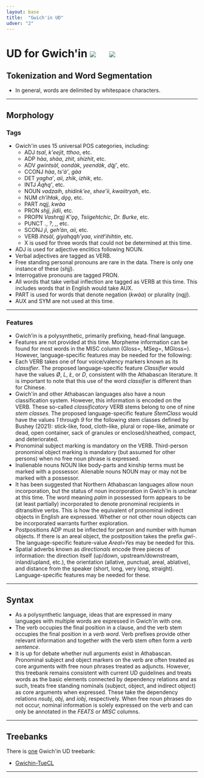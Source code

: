 ```yaml
---
layout: base
title:  "Gwich'in UD"
udver: "2"
---
```


# UD for Gwich'in <span class="flagspan"><img class="flag" src="../../flags/svg/US-AK.svg" /></span> <span class="flagspan" style="padding-left:1em"><img class="flag" src="../../flags/svg/CA.svg" /></span>


## Tokenization and Word Segmentation

* In general, words are delimited by whitespace characters.

---

## Morphology

### Tags

* Gwich'in uses 15 universal POS categories, including:
  * ADJ _tsal_, _k'eejit_, _tthoo_, etc.
  * ADP _hàa_, _shàa_, _zhìt_, _shizhìt_, etc.  
  * ADV _gwintsàl_, _oondàk_, _yeendàk_, _dą̀į’_, etc.
  * CCONJ _hàa_, _ts'à'_, _gàa_
  * DET _yagha’_, _aii_, _zhìk_, _izhìk_, etc.
  * INTJ _Àąhą’_, etc.
  * NOUN _vadzaih_, _shidink’ee_, _shee’ii_, _kwaiitryah_, etc. 
  * NUM _ch’ìhłak_, _dǫǫ_, etc.
  * PART _nąįį_, _kwàa_
  * PRON _shįį_, _jidìi_, etc.
  * PROPN _Vashrąįį K'ǫǫ_, _Tsiigehtchic_, _Dr. Burke_, etc.
  * PUNCT _._, _?_, _,_, etc.
  * SCONJ _jì_, _geh’àn_, _aii_, etc.
  * VERB _ihtsàl_, _giyahąąh’yaa_, _vintł’ihihtin_, etc. 
  * X is used for three words that could not be determined at this time.
* ADJ is used for adjective enclitics following NOUN.
* Verbal adjectives are tagged as VERB.
* Free standing personal pronouns are rare in the data. There is only one instance of these (_shįį_).
* Interrogative pronouns are tagged PRON.
* All words that take verbal inflection are tagged as VERB at this time. This includes words that in English would take AUX.
* PART is used for words that denote negation (_kwàa_) or plurality (_nąįį_).
* AUX and SYM are not used at this time.

---

### Features

* Gwich’in is a polysynthetic, primarily prefixing, head-final language.
* Features are not provided at this time. Morpheme information can be found for most words in the MISC column (Gloss=, MSeg=, MGloss=). However, language-specific features may be needed for the following:
* Each VERB takes one of four voice/valency markers known as its _classifier_. The proposed language-specific feature _Classifier_ would have the values _Ø_, _L_, _Ł_, or _D_, consistent with the Athabascan literature. It is important to note that this use of the word _classifier_ is different than for Chinese.
* Gwich'in and other Athabascan languages also have a noun classification system. However, this information is encoded on the VERB. These so-called _classificatory_ VERB stems belong to one of nine _stem classes_. The proposed language-specific feature _StemClass_ would have the values _1_ through _9_ for the following stem classes defined by Bushey (2021): stick-like, food, cloth-like, plural or rope-like, animate or dead, open container, sack of granules or enclosed/sheathed, compact, and deteriorated.
* Pronominal subject marking is mandatory on the VERB. Third-person pronominal object marking is mandatory (but assumed for other persons) when no free noun phrase is expressed.
* Inalienable nouns NOUN like body-parts and kinship terms must be marked with a possessor. Alienable nouns NOUN may or may not be marked with a possessor.
* It has been suggested that Northern Athabascan languages allow noun incorporation, but the status of noun incorporation in Gwich'in is unclear at this time. The word meaning _palm_ in possessed form appears to be (at least partially) incorporated to denote pronominal recipients in ditransitive verbs. This is how the equivalent of pronominal indirect objects in English are expressed. Whether or not other noun objects can be incorporated warrants further exploration. 
* Postpositions ADP must be inflected for person and number with human objects. If there is an areal object, the postposition takes the prefix _gwï-_. The language-specific feature-value _Areal=Yes_ may be needed for this. 
* Spatial adverbs known as _directionals_ encode three pieces of information: the direction itself (up/down, upstream/downstream, inland/upland, etc.), the orientation (allative, punctual, areal, ablative), and distance from the speaker (short, long, very long, straight). Language-specific features may be needed for these. 

---

## Syntax

* As a polysynthetic language, ideas that are expressed in many languages with multiple words are expressed in Gwich'in with one.
* The verb occupies the final position in a clause, and the verb stem occupies the final position in a _verb word_. Verb prefixes provide other relevant information and together with the verb stem often form a _verb sentence_. 
* It is up for debate whether null arguments exist in Athabascan. Pronominal subject and object markers on the verb are often treated as core arguments with free noun phrases treated as adjuncts. However, this treebank remains consistent with current UD guidelines and treats words as the basic elements connected by dependency relations and as such, treats free standing nominals (subject, object, and indirect object) as core arguments when expressed. These take the dependency relations _nsubj_, _obj_, and _iobj_, respectively. When free noun phrases do not occur, nominal information is solely expressed on the verb and can only be annotated in the _FEATS_ or _MISC_ columns. 

---

## Treebanks

There is [one](../treebanks/gwi-comparison.html) Gwich'in UD treebank:

  * [Gwichin-TueCL](../treebanks/gwi_tuecl/index.html)

---
